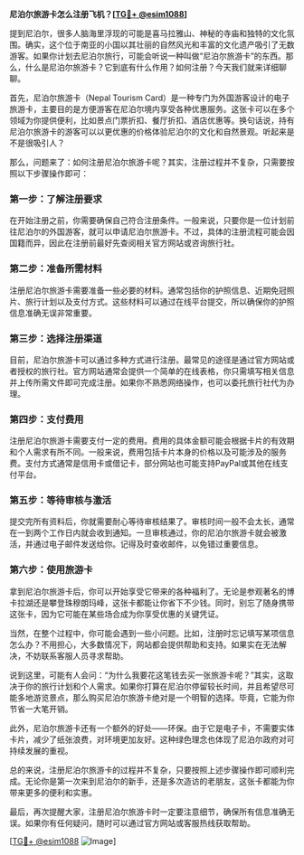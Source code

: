 **尼泊尔旅游卡怎么注册飞机？[[TG💪+ @esim1088](https://t.me/s/esim1088)]**

提到尼泊尔，很多人脑海里浮现的可能是喜马拉雅山、神秘的寺庙和独特的文化氛围。确实，这个位于南亚的小国以其壮丽的自然风光和丰富的文化遗产吸引了无数游客。如果你计划去尼泊尔旅行，可能会听说一种叫做“尼泊尔旅游卡”的东西。那么，什么是尼泊尔旅游卡？它到底有什么作用？如何注册？今天我们就来详细聊聊。

首先，尼泊尔旅游卡（Nepal Tourism Card）是一种专门为外国游客设计的电子旅游卡，主要目的是方便游客在尼泊尔境内享受各种优惠服务。这张卡可以在多个领域为你提供便利，比如景点门票折扣、餐厅折扣、酒店优惠等。换句话说，持有尼泊尔旅游卡的游客可以以更优惠的价格体验尼泊尔的文化和自然景观。听起来是不是很吸引人？

那么，问题来了：如何注册尼泊尔旅游卡呢？其实，注册过程并不复杂，只需要按照以下步骤操作即可：

### **第一步：了解注册要求**
在开始注册之前，你需要确保自己符合注册条件。一般来说，只要你是一位计划前往尼泊尔的外国游客，就可以申请尼泊尔旅游卡。不过，具体的注册流程可能会因国籍而异，因此在注册前最好先查阅相关官方网站或咨询旅行社。

### **第二步：准备所需材料**
注册尼泊尔旅游卡需要准备一些必要的材料。通常包括你的护照信息、近期免冠照片、旅行计划以及支付方式。这些材料可以通过在线平台提交，所以确保你的护照信息准确无误非常重要。

### **第三步：选择注册渠道**
目前，尼泊尔旅游卡可以通过多种方式进行注册。最常见的途径是通过官方网站或者授权的旅行社。官方网站通常会提供一个简单的在线表格，你只需填写相关信息并上传所需文件即可完成注册。如果你不熟悉网络操作，也可以委托旅行社代为办理。

### **第四步：支付费用**
注册尼泊尔旅游卡需要支付一定的费用。费用的具体金额可能会根据卡片的有效期和个人需求有所不同。一般来说，费用包括卡片本身的价格以及可能涉及的服务费。支付方式通常是信用卡或借记卡，部分网站也可能支持PayPal或其他在线支付平台。

### **第五步：等待审核与激活**
提交完所有资料后，你就需要耐心等待审核结果了。审核时间一般不会太长，通常在一到两个工作日内就会收到通知。一旦审核通过，你的尼泊尔旅游卡就会被激活，并通过电子邮件发送给你。记得及时查收邮件，以免错过重要信息。

### **第六步：使用旅游卡**
拿到尼泊尔旅游卡后，你可以开始享受它带来的各种福利了。无论是参观著名的博卡拉湖还是攀登珠穆朗玛峰，这张卡都能让你省下不少钱。同时，别忘了随身携带这张卡，因为它可能在某些场合成为你享受优惠的关键凭证。

当然，在整个过程中，你可能会遇到一些小问题。比如，注册时忘记填写某项信息怎么办？不用担心，大多数情况下，网站都会提供帮助和支持。如果实在无法解决，不妨联系客服人员寻求帮助。

说到这里，可能有人会问：“为什么我要花这笔钱去买一张旅游卡呢？”其实，这取决于你的旅行计划和个人需求。如果你打算在尼泊尔停留较长时间，并且希望尽可能多地游览景点，那么购买尼泊尔旅游卡绝对是一个明智的选择。毕竟，它能为你节省一大笔开销。

此外，尼泊尔旅游卡还有一个额外的好处——环保。由于它是电子卡，不需要实体卡片，减少了纸张浪费，对环境更加友好。这种绿色理念也体现了尼泊尔政府对可持续发展的重视。

总的来说，注册尼泊尔旅游卡的过程并不复杂，只要按照上述步骤操作即可顺利完成。无论你是第一次来到尼泊尔的新手，还是多次造访的老朋友，这张卡都能为你带来更多的便利和实惠。

最后，再次提醒大家，注册尼泊尔旅游卡时一定要注意细节，确保所有信息准确无误。如果你有任何疑问，随时可以通过官方网站或客服热线获取帮助。

[[TG💪+ @esim1088](https://t.me/s/esim1088) ![Image](https://i.postimg.cc/4NQfJmqS/Snipaste-2025-05-13-00-14-12.png)]